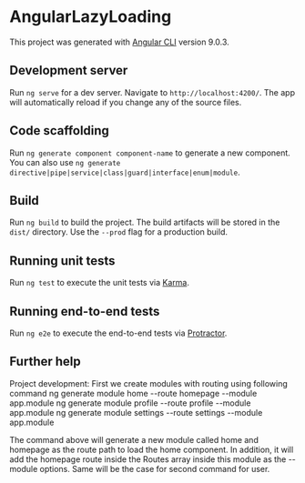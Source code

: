 # AngularLazyLoading

This project was generated with [Angular CLI](https://github.com/angular/angular-cli) version 9.0.3.

## Development server

Run `ng serve` for a dev server. Navigate to `http://localhost:4200/`. The app will automatically reload if you change any of the source files.

## Code scaffolding

Run `ng generate component component-name` to generate a new component. You can also use `ng generate directive|pipe|service|class|guard|interface|enum|module`.

## Build

Run `ng build` to build the project. The build artifacts will be stored in the `dist/` directory. Use the `--prod` flag for a production build.

## Running unit tests

Run `ng test` to execute the unit tests via [Karma](https://karma-runner.github.io).

## Running end-to-end tests

Run `ng e2e` to execute the end-to-end tests via [Protractor](http://www.protractortest.org/).

## Further help

Project development:
First we create modules with routing using following command
    ng generate module home --route homepage --module app.module
    ng generate module profile --route profile --module app.module
    ng generate module settings --route settings --module app.module

The command above will generate a new module called home and homepage as the route path to load the home component. In addition, it will add the homepage route inside the Routes array inside this module as the --module options. Same will be the case for second command for user.

